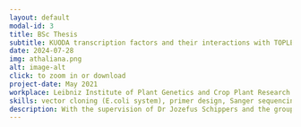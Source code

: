 ```yaml
---
layout: default
modal-id: 3
title: BSc Thesis
subtitle: KUODA transcription factors and their interactions with TOPLESS/TOPLESS-related corepressors in Arabidopsis thaliana
date: 2024-07-28
img: athaliana.png
alt: image-alt
click: to zoom in or download
project-date: May 2021
workplace: Leibniz Institute of Plant Genetics and Crop Plant Research (IPK), Gatersleben, Germany
skills: vector cloning (E.coli system), primer design, Sanger sequencing, Bimolecular fluorescence complementation (BiFC), yeast-two-hybrid transformation, chloroplast transformation
description: With the supervision of Dr Jozefus Schippers and the group, I had a six-month real-life intensive molecular laboratory research. I learned to characterise a novel transcription factor called KUODA, which was presumably responsible for cell elongation during seed development. I was mainly involved in cloning using various approaches and sequencing five members of KUODA family. The study was performed on model plant Arabidopsis thaliana, which was to be extrapolated into sugar beet system later on. 
---
```

